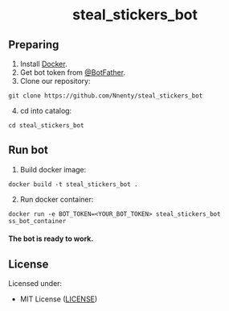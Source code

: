 <h1 align="center">steal_stickers_bot</h1>

<h2>Preparing</h2>

1. Install [Docker](https://docs.docker.com/get-docker/).
2. Get bot token from [@BotFather](https://t.me/BotFather).
3. Clone our repository:
```
git clone https://github.com/Nnenty/steal_stickers_bot
```
4. cd into catalog:
```
cd steal_stickers_bot
```

<h2>Run bot</h2>

1. Build docker image:
```
docker build -t steal_stickers_bot .
```
2. Run docker container:
```
docker run -e BOT_TOKEN=<YOUR_BOT_TOKEN> steal_stickers_bot ss_bot_container
```

<h4>
<strong>The bot is ready to work.</strong>
</h4>

<h2>License</h2>

Licensed under:
- MIT License ([LICENSE](./LICENSE))